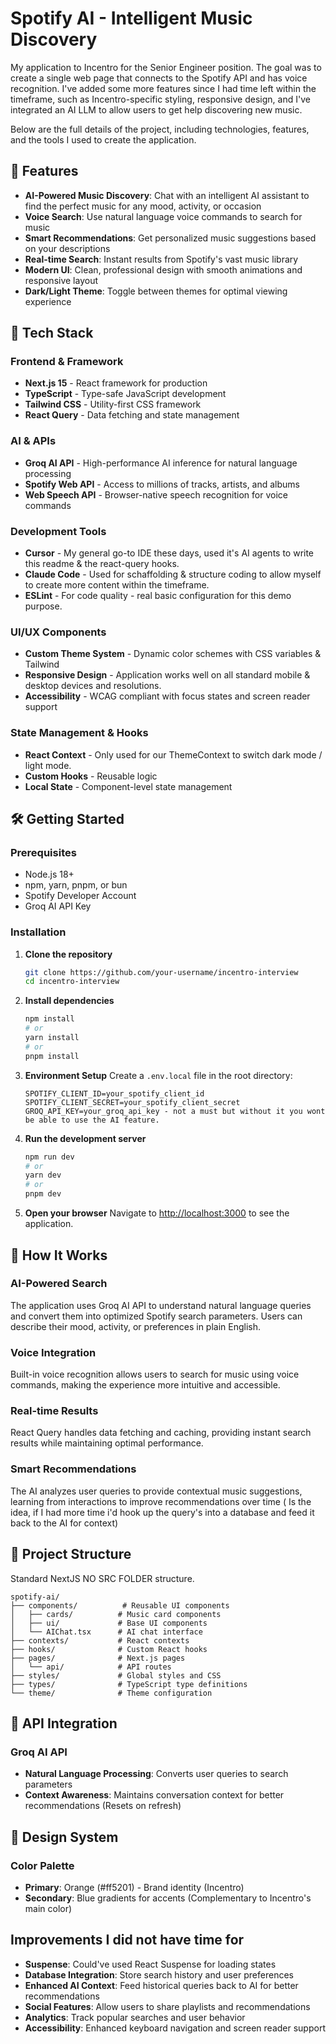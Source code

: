 # Spotify AI - Intelligent Music Discovery

My application to Incentro for the Senior Engineer position.
The goal was to create a single web page that connects to the Spotify API and has voice recognition.
I've added some more features since I had time left within the timeframe, such as Incentro-specific styling,
responsive design, and I've integrated an AI LLM to allow users to get help discovering new music.

Below are the full details of the project, including technologies, features, and the tools I used to create the application.

## 🎵 Features

- **AI-Powered Music Discovery**: Chat with an intelligent AI assistant to find the perfect music for any mood, activity, or occasion
- **Voice Search**: Use natural language voice commands to search for music
- **Smart Recommendations**: Get personalized music suggestions based on your descriptions
- **Real-time Search**: Instant results from Spotify's vast music library
- **Modern UI**: Clean, professional design with smooth animations and responsive layout
- **Dark/Light Theme**: Toggle between themes for optimal viewing experience

## 🚀 Tech Stack

### Frontend & Framework
- **Next.js 15** - React framework for production
- **TypeScript** - Type-safe JavaScript development
- **Tailwind CSS** - Utility-first CSS framework
- **React Query** - Data fetching and state management

### AI & APIs
- **Groq AI API** - High-performance AI inference for natural language processing
- **Spotify Web API** - Access to millions of tracks, artists, and albums
- **Web Speech API** - Browser-native speech recognition for voice commands

### Development Tools
- **Cursor** - My general go-to IDE these days, used it's AI agents to write this readme & the react-query hooks.
- **Claude Code** - Used for schaffolding & structure coding to allow myself to create more content within the timeframe.
- **ESLint** - For code quality - real basic configuration for this demo purpose.

### UI/UX Components
- **Custom Theme System** - Dynamic color schemes with CSS variables & Tailwind
- **Responsive Design** - Application works well on all standard mobile & desktop devices and resolutions.
- **Accessibility** - WCAG compliant with focus states and screen reader support

### State Management & Hooks
- **React Context** - Only used for our ThemeContext to switch dark mode / light mode.
- **Custom Hooks** - Reusable logic
- **Local State** - Component-level state management

## 🛠️ Getting Started

### Prerequisites
- Node.js 18+ 
- npm, yarn, pnpm, or bun
- Spotify Developer Account
- Groq AI API Key

### Installation

1. **Clone the repository**
   ```bash
   git clone https://github.com/your-username/incentro-interview
   cd incentro-interview
   ```

2. **Install dependencies**
   ```bash
   npm install
   # or
   yarn install
   # or
   pnpm install
   ```

3. **Environment Setup**
   Create a `.env.local` file in the root directory:
   ```env
   SPOTIFY_CLIENT_ID=your_spotify_client_id
   SPOTIFY_CLIENT_SECRET=your_spotify_client_secret
   GROQ_API_KEY=your_groq_api_key - not a must but without it you wont be able to use the AI feature.
   ```

4. **Run the development server**
   ```bash
   npm run dev
   # or
   yarn dev
   # or
   pnpm dev
   ```

5. **Open your browser**
   Navigate to [http://localhost:3000](http://localhost:3000) to see the application.

## 🎯 How It Works

### AI-Powered Search
The application uses Groq AI API to understand natural language queries and convert them into optimized Spotify search parameters. Users can describe their mood, activity, or preferences in plain English.

### Voice Integration
Built-in voice recognition allows users to search for music using voice commands, making the experience more intuitive and accessible.

### Real-time Results
React Query handles data fetching and caching, providing instant search results while maintaining optimal performance.

### Smart Recommendations
The AI analyzes user queries to provide contextual music suggestions, learning from interactions to improve recommendations over time ( Is the idea, if I had more time i'd hook up the query's into a database and feed it back to the AI for context)

## 📁 Project Structure

Standard NextJS NO SRC FOLDER structure.
```
spotify-ai/
├── components/          # Reusable UI components
│   ├── cards/          # Music card components
│   ├── ui/             # Base UI components
│   └── AIChat.tsx      # AI chat interface
├── contexts/           # React contexts
├── hooks/              # Custom React hooks
├── pages/              # Next.js pages
│   └── api/            # API routes
├── styles/             # Global styles and CSS
├── types/              # TypeScript type definitions
└── theme/              # Theme configuration
```

## 🔧 API Integration

### Groq AI API
- **Natural Language Processing**: Converts user queries to search parameters
- **Context Awareness**: Maintains conversation context for better recommendations (Resets on refresh)

## 🎨 Design System

### Color Palette
- **Primary**: Orange (#ff5201) - Brand identity (Incentro)
- **Secondary**: Blue gradients for accents (Complementary to Incentro's main color)

## Improvements I did not have time for
- **Suspense**: Could've used React Suspense for loading states
- **Database Integration**: Store search history and user preferences
- **Enhanced AI Context**: Feed historical queries back to AI for better recommendations
- **Social Features**: Allow users to share playlists and recommendations
- **Analytics**: Track popular searches and user behavior
- **Accessibility**: Enhanced keyboard navigation and screen reader support